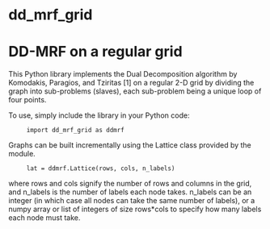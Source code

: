 # dd_mrf_grid

DD-MRF on a regular grid
========================

This Python library implements the Dual Decomposition algorithm by Komodakis, Paragios, and Tziritas [1] on a regular
2-D grid by dividing the graph into sub-problems (slaves), each sub-problem being a unique loop of four points. 

To use, simply include the library in your Python code:

         import dd_mrf_grid as ddmrf
         
Graphs can be built incrementally using the Lattice class provided by the module. 

         lat = ddmrf.Lattice(rows, cols, n_labels)
         
where rows and cols signify the number of rows and columns in the grid, and n_labels is the number of labels 
each node takes. n_labels can be an integer (in which case all nodes can take the same number of labels), or a 
numpy array or list of integers of size rows*cols to specify how many labels each node must take.
